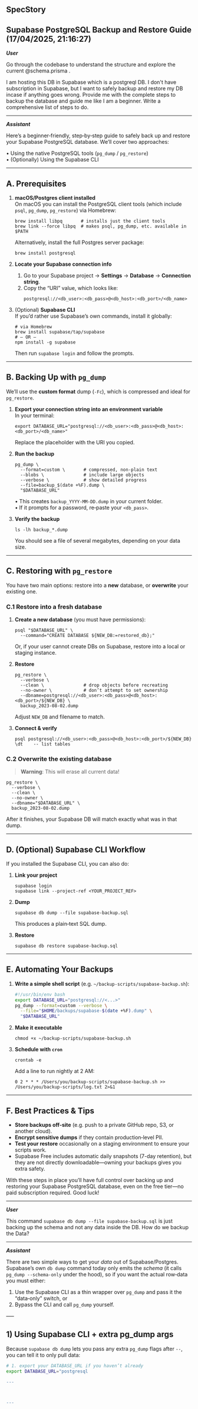 ## SpecStory

## Supabase PostgreSQL Backup and Restore Guide (17/04/2025, 21:16:27)

_**User**_

Go through the codebase to understand the structure and explore the current @schema.prisma . 

I am hosting this DB in Supabase which is a postgreql DB. I don't have subscription in Supabase, but I want to safely backup and restore my DB incase if anything goes wrong. Provide me with the complete steps to backup the database and guide me like I am a beginner. Write a comprehensive list of steps to do. 

---

_**Assistant**_

Here’s a beginner‐friendly, step‑by‑step guide to safely back up and restore your Supabase PostgreSQL database. We’ll cover two approaches:

  •  Using the native PostgreSQL tools (`pg_dump` / `pg_restore`)  
  •  (Optionally) Using the Supabase CLI  

---  
## A. Prerequisites  
1. **macOS/Postgres client installed**  
   On macOS you can install the PostgreSQL client tools (which include `psql`, `pg_dump`, `pg_restore`) via Homebrew:  
     ```shell
     brew install libpq       # installs just the client tools
     brew link --force libpq  # makes psql, pg_dump, etc. available in $PATH
     ```  
   Alternatively, install the full Postgres server package:  
     ```shell
     brew install postgresql
     ```  

2. **Locate your Supabase connection info**  
   1. Go to your Supabase project → **Settings** → **Database** → **Connection string**.  
   2. Copy the “URI” value, which looks like:  
      ```
      postgresql://<db_user>:<db_pass>@<db_host>:<db_port>/<db_name>
      ```  

3. (Optional) **Supabase CLI**  
   If you’d rather use Supabase’s own commands, install it globally:  
     ```shell
     # via Homebrew
     brew install supabase/tap/supabase
     # – OR –
     npm install -g supabase
     ```  
   Then run `supabase login` and follow the prompts.

---  
## B. Backing Up with `pg_dump`  
We’ll use the **custom format** dump (`-Fc`), which is compressed and ideal for `pg_restore`.  

1. **Export your connection string into an environment variable**  
   In your terminal:  
   ```shell
   export DATABASE_URL="postgresql://<db_user>:<db_pass>@<db_host>:<db_port>/<db_name>"
   ```  
   Replace the placeholder with the URI you copied.

2. **Run the backup**  
   ```shell
   pg_dump \
     --format=custom \       # compressed, non‐plain text
     --blobs \               # include large objects
     --verbose \             # show detailed progress
     --file=backup_$(date +%F).dump \
     "$DATABASE_URL"
   ```  
   • This creates `backup_YYYY‑MM‑DD.dump` in your current folder.  
   • If it prompts for a password, re‑paste your `<db_pass>`.

3. **Verify the backup**  
   ```shell
   ls -lh backup_*.dump
   ```  
   You should see a file of several megabytes, depending on your data size.

---  
## C. Restoring with `pg_restore`  
You have two main options: restore into a **new** database, or **overwrite** your existing one.

### C.1 Restore into a fresh database  
1. **Create a new database** (you must have permissions):  
   ```shell
   psql "$DATABASE_URL" \
     --command="CREATE DATABASE ${NEW_DB:=restored_db};"
   ```  
   Or, if your user cannot create DBs on Supabase, restore into a local or staging instance.

2. **Restore**  
   ```shell
   pg_restore \
     --verbose \
     --clean \               # drop objects before recreating
     --no-owner \            # don’t attempt to set ownership
     --dbname=postgresql://<db_user>:<db_pass>@<db_host>:<db_port>/${NEW_DB} \
     backup_2023-08-02.dump
   ```  
   Adjust `NEW_DB` and filename to match.

3. **Connect & verify**  
   ```shell
   psql postgresql://<db_user>:<db_pass>@<db_host>:<db_port>/${NEW_DB}
   \dt    -- list tables
   ```

### C.2 Overwrite the existing database  
> **Warning**: This will erase all current data!  
```shell
pg_restore \
  --verbose \
  --clean \
  --no-owner \
  --dbname="$DATABASE_URL" \
  backup_2023-08-02.dump
```  
After it finishes, your Supabase DB will match exactly what was in that dump.

---

## D. (Optional) Supabase CLI Workflow  
If you installed the Supabase CLI, you can also do:

1. **Link your project**  
   ```shell
   supabase login
   supabase link --project-ref <YOUR_PROJECT_REF>
   ```

2. **Dump**  
   ```shell
   supabase db dump --file supabase-backup.sql
   ```  
   This produces a plain‑text SQL dump.

3. **Restore**  
   ```shell
   supabase db restore supabase-backup.sql
   ```  

---

## E. Automating Your Backups  
1. **Write a simple shell script** (e.g. `~/backup-scripts/supabase-backup.sh`):  
   ```bash
   #!/usr/bin/env bash
   export DATABASE_URL="postgresql://<...>"
   pg_dump --format=custom --verbose \
     --file="$HOME/backups/supabase-$(date +%F).dump" \
     "$DATABASE_URL"
   ```  
2. **Make it executable**  
   ```shell
   chmod +x ~/backup-scripts/supabase-backup.sh
   ```  
3. **Schedule with `cron`**  
   ```shell
   crontab -e
   ```  
   Add a line to run nightly at 2 AM:  
   ```
   0 2 * * * /Users/you/backup-scripts/supabase-backup.sh >> /Users/you/backup-scripts/log.txt 2>&1
   ```  

---

## F. Best Practices & Tips  
- **Store backups off‑site** (e.g. push to a private GitHub repo, S3, or another cloud).  
- **Encrypt sensitive dumps** if they contain production‐level PII.  
- **Test your restore** occasionally on a staging environment to ensure your scripts work.  
- Supabase Free includes automatic daily snapshots (7-day retention), but they are not directly downloadable—owning your backups gives you extra safety.

With these steps in place you’ll have full control over backing up and restoring your Supabase PostgreSQL database, even on the free tier—no paid subscription required. Good luck!

---

_**User**_

This command `supabase db dump --file supabase-backup.sql` is just backing up the schema and not any data inside the DB. How do we backup the Data?

---

_**Assistant**_

There are two simple ways to get your _data_ out of Supabase/Postgres. Supabase’s own `db dump` command today only emits the _schema_ (it calls `pg_dump --schema-only` under the hood), so if you want the actual row‑data you must either:

  1. Use the Supabase CLI as a thin wrapper over `pg_dump` and pass it the “data‐only” switch, or  
  2. Bypass the CLI and call `pg_dump` yourself.  

–––  
## 1) Using Supabase CLI + extra pg_dump args  

Because `supabase db dump` lets you pass any extra `pg_dump` flags after `--`, you can tell it to only pull data:

```bash
# 1. export your DATABASE_URL if you haven’t already
export DATABASE_URL="postgresql

---



---

